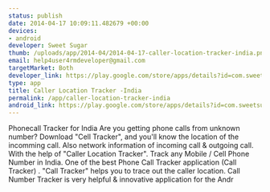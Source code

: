 ```yaml
--- 
status: publish
date: 2014-04-17 10:09:11.482679 +00:00
devices: 
- android
developer: Sweet Sugar
thumb: /uploads/app/2014-04/2014-04-17-caller-location-tracker-india.png
email: help4user4rmdeveloper@gmail.com
targetMarket: Both
developer_link: https://play.google.com/store/apps/details?id=com.sweetsugar.mobilenumbertraker
type: app
title: Caller Location Tracker -India
permalink: /app/caller-location-tracker-india
android_link: https://play.google.com/store/apps/details?id=com.sweetsugar.mobilenumbertraker
---
```


Phonecall Tracker for India
Are you getting phone calls from unknown number?
Download "Cell Tracker", and you'll know the location of the incomming call.
Also network information of incoming call & outgoing call. With the help of "Caller Location Tracker".
Track any Mobile / Cell Phone Number in India. One of the best Phone Call Tracker application (Call Tracker) .
"Call Tracker" helps you to trace out the caller location. Call Number Tracker is very helpful & innovative application for the Andr
